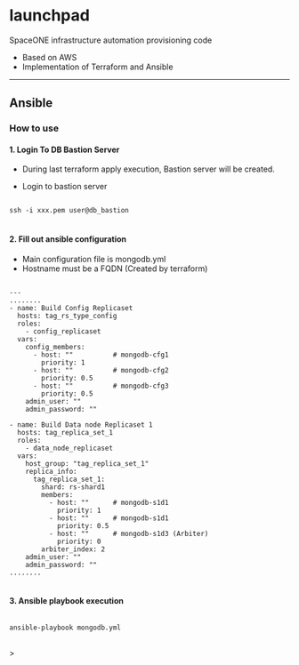# launchpad

SpaceONE infrastructure automation provisioning code

* Based on AWS
* Implementation of Terraform and Ansible

<hr/>

## Ansible


### How to use

#### 1. Login To DB Bastion Server

- During last terraform apply execution, Bastion server will be created.

- Login to bastion server

<pre>
<code>
ssh -i xxx.pem user@db_bastion
</code>
</pre>


#### 2. Fill out ansible configuration

- Main configuration file is mongodb.yml
- Hostname must be a FQDN (Created by terraform)

<pre>
<code>
---
........
- name: Build Config Replicaset
  hosts: tag_rs_type_config
  roles:
    - config_replicaset
  vars:
    config_members:
      - host: ""          # mongodb-cfg1
        priority: 1
      - host: ""          # mongodb-cfg2
        priority: 0.5
      - host: ""          # mongodb-cfg3
        priority: 0.5
    admin_user: ""
    admin_password: ""

- name: Build Data node Replicaset 1
  hosts: tag_replica_set_1
  roles:
    - data_node_replicaset
  vars:
    host_group: "tag_replica_set_1"
    replica_info:
      tag_replica_set_1:
        shard: rs-shard1
        members:
          - host: ""      # mongodb-s1d1
            priority: 1
          - host: ""      # mongodb-s1d1
            priority: 0.5
          - host: ""      # mongodb-s1d3 (Arbiter)
            priority: 0
        arbiter_index: 2
    admin_user: ""
    admin_password: ""
........
</code>
</pre>

#### 3. Ansible playbook execution

<pre>
<code>
ansible-playbook mongodb.yml
</code>
</pre>>


